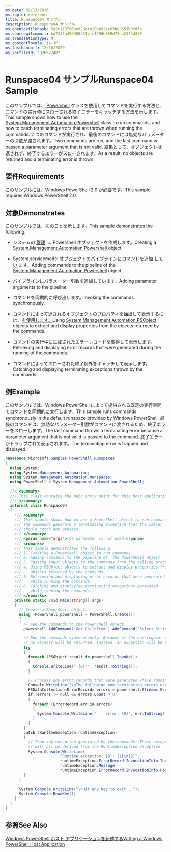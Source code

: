 ```yaml
---
ms.date: 09/13/2016
ms.topic: reference
title: Runspace04 サンプル
description: Runspace04 サンプル
ms.openlocfilehash: 5a2e1137963e02def419bb924c63b0d651b0fdfa
ms.sourcegitcommit: ba7315a496986451cfc1296b659d73ea2373d3f0
ms.translationtype: MT
ms.contentlocale: ja-JP
ms.lasthandoff: 12/10/2020
ms.locfileid: "92657748"
---
```

# <a name="runspace04-sample"></a><span data-ttu-id="5aad8-103">Runspace04 サンプル</span><span class="sxs-lookup"><span data-stu-id="5aad8-103">Runspace04 Sample</span></span>

<span data-ttu-id="5aad8-104">このサンプルでは、 [Powershell](/dotnet/api/system.management.automation.powershell) クラスを使用してコマンドを実行する方法と、コマンドの実行時にスローされる終了エラーをキャッチする方法を示します。</span><span class="sxs-lookup"><span data-stu-id="5aad8-104">This sample shows how to use the [System.Management.Automation.Powershell](/dotnet/api/system.management.automation.powershell) class to run commands, and how to catch terminating errors that are thrown when running the commands.</span></span> <span data-ttu-id="5aad8-105">2 つのコマンドが実行され、最後のコマンドには無効なパラメーターの引数が渡されます。</span><span class="sxs-lookup"><span data-stu-id="5aad8-105">Two commands are run, and the last command is passed a parameter argument that is not valid.</span></span> <span data-ttu-id="5aad8-106">結果として、オブジェクトは返されず、終了するエラーがスローされます。</span><span class="sxs-lookup"><span data-stu-id="5aad8-106">As a result, no objects are returned and a terminating error is thrown.</span></span>

## <a name="requirements"></a><span data-ttu-id="5aad8-107">要件</span><span class="sxs-lookup"><span data-stu-id="5aad8-107">Requirements</span></span>

<span data-ttu-id="5aad8-108">このサンプルには、Windows PowerShell 2.0 が必要です。</span><span class="sxs-lookup"><span data-stu-id="5aad8-108">This sample requires Windows PowerShell 2.0.</span></span>

## <a name="demonstrates"></a><span data-ttu-id="5aad8-109">対象</span><span class="sxs-lookup"><span data-stu-id="5aad8-109">Demonstrates</span></span>

<span data-ttu-id="5aad8-110">このサンプルでは、次のことを示します。</span><span class="sxs-lookup"><span data-stu-id="5aad8-110">This sample demonstrates the following.</span></span>

- <span data-ttu-id="5aad8-111">システムの [管理](/dotnet/api/system.management.automation.powershell) .... Powershell オブジェクトを作成します。</span><span class="sxs-lookup"><span data-stu-id="5aad8-111">Creating a [System.Management.Automation.Powershell](/dotnet/api/system.management.automation.powershell) object.</span></span>

- <span data-ttu-id="5aad8-112">System.servicemodel オブジェクトのパイプラインにコマンドを追加 [してい](/dotnet/api/system.management.automation.powershell) ます。</span><span class="sxs-lookup"><span data-stu-id="5aad8-112">Adding commands to the pipeline of the [System.Management.Automation.Powershell](/dotnet/api/system.management.automation.powershell) object.</span></span>

- <span data-ttu-id="5aad8-113">パイプラインにパラメーター引数を追加しています。</span><span class="sxs-lookup"><span data-stu-id="5aad8-113">Adding parameter arguments to the pipeline.</span></span>

- <span data-ttu-id="5aad8-114">コマンドを同期的に呼び出します。</span><span class="sxs-lookup"><span data-stu-id="5aad8-114">Invoking the commands synchronously.</span></span>

- <span data-ttu-id="5aad8-115">コマンドによって返されるオブジェクトのプロパティを抽出して表示するには、[を使用します。](/dotnet/api/System.Management.Automation.PSObject)</span><span class="sxs-lookup"><span data-stu-id="5aad8-115">Using [System.Management.Automation.PSObject](/dotnet/api/System.Management.Automation.PSObject) objects to extract and display properties from the objects returned by the commands.</span></span>

- <span data-ttu-id="5aad8-116">コマンドの実行中に生成されたエラーレコードを取得して表示します。</span><span class="sxs-lookup"><span data-stu-id="5aad8-116">Retrieving and displaying error records that were generated during the running of the commands.</span></span>

- <span data-ttu-id="5aad8-117">コマンドによってスローされた終了例外をキャッチして表示します。</span><span class="sxs-lookup"><span data-stu-id="5aad8-117">Catching and displaying terminating exceptions thrown by the commands.</span></span>

## <a name="example"></a><span data-ttu-id="5aad8-118">例</span><span class="sxs-lookup"><span data-stu-id="5aad8-118">Example</span></span>

<span data-ttu-id="5aad8-119">このサンプルでは、Windows PowerShell によって提供される既定の実行空間でコマンドを同期的に実行します。</span><span class="sxs-lookup"><span data-stu-id="5aad8-119">This sample runs commands synchronously in the default runspace provided by Windows PowerShell.</span></span> <span data-ttu-id="5aad8-120">最後のコマンドは、無効なパラメーター引数がコマンドに渡されるため、終了エラーをスローします。</span><span class="sxs-lookup"><span data-stu-id="5aad8-120">The last command throws a terminating error because a parameter argument that is not valid is passed to the command.</span></span> <span data-ttu-id="5aad8-121">終了エラーがトラップされて表示されます。</span><span class="sxs-lookup"><span data-stu-id="5aad8-121">The terminating error is trapped and displayed.</span></span>

```csharp
namespace Microsoft.Samples.PowerShell.Runspaces
{
  using System;
  using System.Management.Automation;
  using System.Management.Automation.Runspaces;
  using PowerShell = System.Management.Automation.PowerShell;

  /// <summary>
  /// This class contains the Main entry point for this host application.
  /// </summary>
  internal class Runspace04
  {
    /// <summary>
    /// This sample shows how to use a PowerShell object to run commands.
    /// The commands generate a terminating exception that the caller
    /// should catch and process.
    /// </summary>
    /// <param name="args">The parameter is not used.</param>
    /// <remarks>
    /// This sample demonstrates the following:
    /// 1. Creating a PowerShell object to run commands.
    /// 2. Adding commands to the pipeline of  the PowerShell object.
    /// 3. Passing input objects to the commands from the calling program.
    /// 4. Using PSObject objects to extract and display properties from the
    ///    objects returned by the commands.
    /// 5. Retrieving and displaying error records that were generated
    ///    while running the commands.
    /// 6. Catching and displaying terminating exceptions generated
    ///    while running the commands.
    /// </remarks>
    private static void Main(string[] args)
    {
      // Create a PowerShell object.
      using (PowerShell powershell = PowerShell.Create())
      {
        // Add the commands to the PowerShell object.
        powershell.AddCommand("Get-ChildItem").AddCommand("Select-String").AddArgument("*");

        // Run the commands synchronously. Because of the bad regular expression,
        // no objects will be returned. Instead, an exception will be thrown.
        try
        {
          foreach (PSObject result in powershell.Invoke())
          {
            Console.WriteLine("'{0}'", result.ToString());
          }

          // Process any error records that were generated while running the commands.
          Console.WriteLine("\nThe following non-terminating errors occurred:\n");
          PSDataCollection<ErrorRecord> errors = powershell.Streams.Error;
          if (errors != null && errors.Count > 0)
          {
            foreach (ErrorRecord err in errors)
            {
              System.Console.WriteLine("    error: {0}", err.ToString());
            }
          }
        }
        catch (RuntimeException runtimeException)
        {
          // Trap any exception generated by the commands. These exceptions
          // will all be derived from the RuntimeException exception.
          System.Console.WriteLine(
                        "Runtime exception: {0}: {1}\n{2}",
                        runtimeException.ErrorRecord.InvocationInfo.InvocationName,
                        runtimeException.Message,
                        runtimeException.ErrorRecord.InvocationInfo.PositionMessage);
        }
      }

      System.Console.WriteLine("\nHit any key to exit...");
      System.Console.ReadKey();
    }
  }
}
```

## <a name="see-also"></a><span data-ttu-id="5aad8-122">参照</span><span class="sxs-lookup"><span data-stu-id="5aad8-122">See Also</span></span>

[<span data-ttu-id="5aad8-123">Windows PowerShell ホスト アプリケーションを記述する</span><span class="sxs-lookup"><span data-stu-id="5aad8-123">Writing a Windows PowerShell Host Application</span></span>](./writing-a-windows-powershell-host-application.md)
